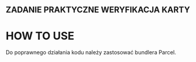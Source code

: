 ## ZADANIE PRAKTYCZNE WERYFIKACJA KARTY

# HOW TO USE

Do poprawnego działania kodu należy zastosować bundlera Parcel.
